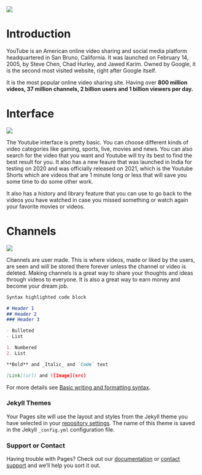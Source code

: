 ![](https://cdn.mos.cms.futurecdn.net/8gzcr6RpGStvZFA2qRt4v6.jpg)
# Introduction
YouTube is an American online video sharing and social media platform headquartered in San Bruno, California. It was launched on February 14, 2005, by Steve Chen, Chad Hurley, and Jawed Karim. Owned by Google, it is the second most visited website, right after Google itself.

It is the most popular online video sharing site. Having over **800 million videos, 37 million channels, 2 billion users and 1 billion viewers per day.**

# Interface

![](https://upload.wikimedia.org/wikipedia/en/1/1c/YouTube_homepage.png)

The Youtube interface is pretty basic. You can choose different kinds of video categories like gaming, sports, live, movies and news. You can also search for the video that you want and Youtube will try its best to find the best result for you. It also has a new feaure that was launched in India for testing on 2020 and was officially released on 2021, which is the Youtube Shorts which are videos that are 1 minute long or less that will save you some time to do some other work.

It also has a history and library feature that you can use to go back to the videos you have watched in case you missed something or watch again your favorite movies or videos. 

# Channels

![](https://99designs-blog.imgix.net/blog/wp-content/uploads/2018/09/YOUTUBE-channels-to-follow.jpg?auto=format&q=60&w=1860&h=1395&fit=crop&crop=faces)

Channels are user made. This is where videos, made or liked by the users, are seen and will be stored there forever unless the channel or video is deleted. Making channels is a great way to share your thoughts and ideas through videos to everyone. It is also a great way to earn money and become your dream job.

```markdown
Syntax highlighted code block

# Header 1
## Header 2
### Header 3

- Bulleted
- List

1. Numbered
2. List

**Bold** and _Italic_ and `Code` text

[Link](url) and ![Image](src)
```

For more details see [Basic writing and formatting syntax](https://docs.github.com/en/github/writing-on-github/getting-started-with-writing-and-formatting-on-github/basic-writing-and-formatting-syntax).

### Jekyll Themes

Your Pages site will use the layout and styles from the Jekyll theme you have selected in your [repository settings](https://github.com/0kie0k/0kie0k.github.io/settings/pages). The name of this theme is saved in the Jekyll `_config.yml` configuration file.

### Support or Contact

Having trouble with Pages? Check out our [documentation](https://docs.github.com/categories/github-pages-basics/) or [contact support](https://support.github.com/contact) and we’ll help you sort it out.
